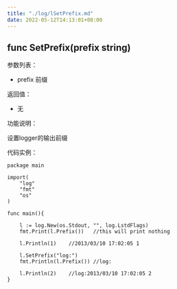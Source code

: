 ```yaml
---
title: "./log/lSetPrefix.md"
date: 2022-05-12T14:13:01+08:00
---
```

## func SetPrefix(prefix string)

参数列表：

- prefix 前缀

返回值：

- 无

功能说明：

设置logger的输出前缀

代码实例：


	package main

	import(
		"log"
		"fmt"
		"os"
	)

	func main(){

		l := log.New(os.Stdout, "", log.LstdFlags)
		fmt.Print(l.Prefix())	//this will print nothing

		l.Println(1)	//2013/03/10 17:02:05 1

		l.SetPrefix("log:")
		fmt.Println(l.Prefix())	//log:

		l.Println(2)	//log:2013/03/10 17:02:05 2
	}
